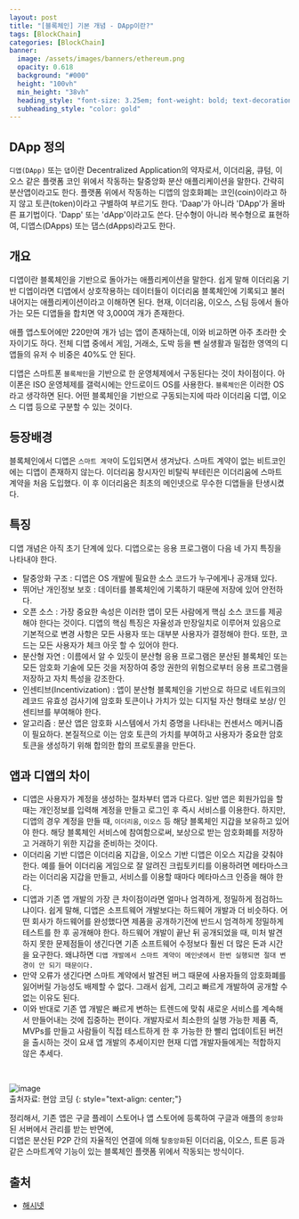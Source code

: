 ```yaml
---
layout: post
title: "[블록체인] 기본 개념 - DApp이란?"
tags: [BlockChain]
categories: [BlockChain]
banner:
  image: /assets/images/banners/ethereum.png
  opacity: 0.618
  background: "#000"
  height: "100vh"
  min_height: "38vh"
  heading_style: "font-size: 3.25em; font-weight: bold; text-decoration: underline"
  subheading_style: "color: gold"
---
```


## DApp 정의

`디앱(DApp)` 또는 `댑`이란 Decentralized Application의 약자로서, 이더리움, 큐텀, 이오스 같은 플랫폼 코인 위에서 작동하는 탈중앙화 분산 애플리케이션을 말한다. 간략히 분산앱이라고도 한다. 플랫폼 위에서 작동하는 디앱의 암호화폐는 코인(coin)이라고 하지 않고 토큰(token)이라고 구별하여 부르기도 한다. 'Daap'가 아니라 'DApp'가 올바른 표기법이다. 'Dapp' 또는 'dApp'이라고도 쓴다. 단수형이 아니라 복수형으로 표현하여, 디앱스(DApps) 또는 댑스(dApps)라고도 한다.

## 개요

디앱이란 블록체인을 기반으로 돌아가는 애플리케이션을 말한다. 쉽게 말해 이더리움 기반 디엡이라면 디앱에서 상호작용하는 데이터들이 이더리움 블록체인에 기록되고 불러내어지는 애플리케이션이라고 이해하면 된다.
현재, 이더리움, 이오스, 스팀 등에서 돌아가는 모든 디앱들을 합치면 약 3,000여 개가 존재한다.

애플 앱스토어에만 220만여 개가 넘는 앱이 존재하는데, 이와 비교하면 아주 초라한 숫자이기도 하다. 전체 디앱 중에서 게임, 거래소, 도박 등을 뺀 실생활과 밀접한 영역의 디앱들의 유저 수 비중은 40%도 안 된다.

디앱은 스마트폰 `블록체인`을 기반으로 한 운영체제에서 구동된다는 것이 차이점이다. 아이폰은 ISO 운영체제를 갤럭시에는 안드로이드 OS를 사용한다. `블록체인`은 이러한 OS라고 생각하면 된다. 어떤 블록체인을 기반으로 구동되는지에 따라 이더리움 디앱, 이오스 디앱 등으로 구분할 수 있는 것이다.

## 등장배경

블록체인에서 디앱은 `스마트 계약`이 도입되면서 생겨났다. 스마트 계약이 없는 비트코인에는 디앱이 존재하지 않는다. 
이더리움 창시자인 비탈릭 부테린은 이더리움에 스마트 계약을 처음 도입했다. 이 후 이더리움은 최초의 메인넷으로 무수한 디앱들을 탄생시켰다.

## 특징

디앱 개념은 아직 초기 단계에 있다. 디앱으로는 응용 프로그램이 다음 네 가지 특징을 나타내야 한다.

* 탈중앙화 구조 : 디앱은 OS 개발에 필요한 소스 코드가 누구에게나 공개돼 있다.
* 뛰어난 개인정보 보호 : 데이터를 블록체인에 기록하기 때문에 저장에 있어 안전하다.
* 오픈 소스 : 가장 중요한 속성은 이러한 앱이 모든 사람에게 핵심 소스 코드를 제공해야 한다는 것이다. 디앱의 핵심 특징은 자율성과 만장일치로 이루어져 있음으로 기본적으로 변경 사항은 모든 사용자 또는 대부분 사용자가 결정해야 한다. 또한, 코드는 모든 사용자가 체크 아웃 할 수 있어야 한다.
* 분산형 자연 : 이름에서 알 수 있듯이 분산형 응용 프로그램은 분산된 블록체인 또는 모든 암호화 기술에 모든 것을 저장하여 중앙 권한의 위험으로부터 응용 프로그램을 저장하고 자치 특성을 강조한다.
* 인센티브(Incentivization) : 앱이 분산형 블록체인을 기반으로 하므로 네트워크의 레코드 유효성 검사기에 암호화 토큰이나 가치가 있는 디지털 자산 형태로 보상/ 인센티브를 부여해야 한다.
* 알고리즘 : 분산 앱은 암호화 시스템에서 가치 증명을 나타내는 컨센서스 메커니즘이 필요하다. 본질적으로 이는 암호 토큰의 가치를 부여하고 사용자가 중요한 암호 토큰을 생성하기 위해 합의한 합의 프로토콜을 만든다.

## 앱과 디앱의 차이

* 디앱은 사용자가 계정을 생성하는 절차부터 앱과 다르다. 일반 앱은 회원가입을 할 때는 개인정보를 입력해 계정을 만들고 로그인 후 즉시 서비스를 이용한다. 하지만, 디앱의 경우 계정을 만들 때, `이더리움`, `이오스` 등 해당 블록체인 지갑을 보유하고 있어야 한다. 해당 블록체인 서비스에 참여함으로써, 보상으로 받는 암호화폐를 저장하고 거래하기 위한 지갑을 준비하는 것이다.
* 이더리움 기반 디앱은 이더리움 지갑을, 이오스 기반 디앱은 이오스 지갑을 갖춰야 한다. 예를 들어 이더리움 게임으로 잘 알려진 크립토키티를 이용하려면 메타마스크라는 이더리움 지갑을 만들고, 서비스를 이용할 때마다 메타마스크 인증을 해야 한다.
* 디앱과 기존 앱 개발의 가장 큰 차이점이라면 얼마나 엄격하게, 정밀하게 점검하느냐이다. 쉽게 말해, 디앱은 소프트웨어 개발보다는 하드웨어 개발과 더 비슷하다. 어떤 회사가 하드웨어를 완성했다면 제품을 공개하기전에 반드시 엄격하게 정밀하게 테스트를 한 후 공개해야 한다. 하드웨어 개발이 끝난 뒤 공개되었을 때, 미처 발견하지 못한 문제점들이 생긴다면 기존 소프트웨어 수정보다 훨씬 더 많은 돈과 시간을 요구한다. 왜냐하면 `디앱 개발에서 스마트 계약이 메인넷에서 한번 실행되면 절대 변경이 안 되기 때문이다.`
* 만약 오류가 생긴다면 스마트 계약에서 발견된 버그 때문에 사용자들의 암호화폐를 잃어버릴 가능성도 배제할 수 없다. 그래서 쉽게, 그리고 빠르게 개발하여 공개할 수 없는 이유도 된다.
* 이와 반대로 기존 앱 개발은 빠르게 변하는 트렌드에 맞춰 새로운 서비스를 계속해서 만들어내는 것에 집중하는 편이다. 개발자로서 최소한의 실행 가능한 제품 즉, MVPs를 만들고 사람들이 직접 테스트하게 한 후 가능한 한 빨리 업데이트된 버전을 출시하는 것이 요새 앱 개발의 추세이지만 현재 디앱 개발자들에게는 적합하지 않은 추세다.

<br>

![image](https://user-images.githubusercontent.com/52439201/172168332-f81afcc3-7170-4033-998b-51db7175ce1a.png)  
출처자료: 현암 코딩
{: style="text-align: center;"}

정리해서, 기존 앱은 구글 플레이 스토어나 앱 스토어에 등록하여 구글과 애플의 `중앙화`된 서버에서 관리를 받는 반면에,  
디앱은 분산된 P2P 간의 자율적인 연결에 의해 `탈중앙화`된 이더리움, 이오스, 트론 등과 같은 스마트계약 기능이 있는 블록체인 플랫폼 위에서 작동되는 방식이다.



## 출처
* [해시넷](http://wiki.hash.kr/index.php/%EB%94%94%EC%95%B1)

